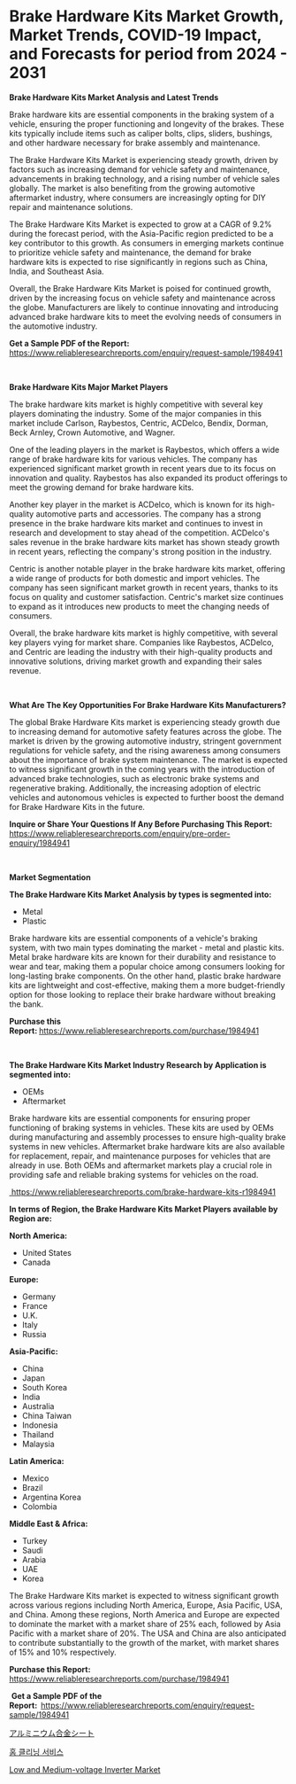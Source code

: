 <p><h1>Brake Hardware Kits Market Growth, Market Trends, COVID-19 Impact, and Forecasts for period from 2024 - 2031</h1></p><p><strong>Brake Hardware Kits Market Analysis and Latest Trends</strong></p>
<p><p>Brake hardware kits are essential components in the braking system of a vehicle, ensuring the proper functioning and longevity of the brakes. These kits typically include items such as caliper bolts, clips, sliders, bushings, and other hardware necessary for brake assembly and maintenance.</p><p>The Brake Hardware Kits Market is experiencing steady growth, driven by factors such as increasing demand for vehicle safety and maintenance, advancements in braking technology, and a rising number of vehicle sales globally. The market is also benefiting from the growing automotive aftermarket industry, where consumers are increasingly opting for DIY repair and maintenance solutions.</p><p>The Brake Hardware Kits Market is expected to grow at a CAGR of 9.2% during the forecast period, with the Asia-Pacific region predicted to be a key contributor to this growth. As consumers in emerging markets continue to prioritize vehicle safety and maintenance, the demand for brake hardware kits is expected to rise significantly in regions such as China, India, and Southeast Asia.</p><p>Overall, the Brake Hardware Kits Market is poised for continued growth, driven by the increasing focus on vehicle safety and maintenance across the globe. Manufacturers are likely to continue innovating and introducing advanced brake hardware kits to meet the evolving needs of consumers in the automotive industry.</p></p>
<p><strong>Get a Sample PDF of the Report:&nbsp;</strong> <a href="https://www.reliableresearchreports.com/enquiry/request-sample/1984941">https://www.reliableresearchreports.com/enquiry/request-sample/1984941</a></p>
<p>&nbsp;</p>
<p><strong>Brake Hardware Kits Major Market Players</strong></p>
<p><p>The brake hardware kits market is highly competitive with several key players dominating the industry. Some of the major companies in this market include Carlson, Raybestos, Centric, ACDelco, Bendix, Dorman, Beck Arnley, Crown Automotive, and Wagner.</p><p>One of the leading players in the market is Raybestos, which offers a wide range of brake hardware kits for various vehicles. The company has experienced significant market growth in recent years due to its focus on innovation and quality. Raybestos has also expanded its product offerings to meet the growing demand for brake hardware kits.</p><p>Another key player in the market is ACDelco, which is known for its high-quality automotive parts and accessories. The company has a strong presence in the brake hardware kits market and continues to invest in research and development to stay ahead of the competition. ACDelco's sales revenue in the brake hardware kits market has shown steady growth in recent years, reflecting the company's strong position in the industry.</p><p>Centric is another notable player in the brake hardware kits market, offering a wide range of products for both domestic and import vehicles. The company has seen significant market growth in recent years, thanks to its focus on quality and customer satisfaction. Centric's market size continues to expand as it introduces new products to meet the changing needs of consumers.</p><p>Overall, the brake hardware kits market is highly competitive, with several key players vying for market share. Companies like Raybestos, ACDelco, and Centric are leading the industry with their high-quality products and innovative solutions, driving market growth and expanding their sales revenue.</p></p>
<p>&nbsp;</p>
<p><strong>What Are The Key Opportunities For Brake Hardware Kits Manufacturers?</strong></p>
<p><p>The global Brake Hardware Kits market is experiencing steady growth due to increasing demand for automotive safety features across the globe. The market is driven by the growing automotive industry, stringent government regulations for vehicle safety, and the rising awareness among consumers about the importance of brake system maintenance. The market is expected to witness significant growth in the coming years with the introduction of advanced brake technologies, such as electronic brake systems and regenerative braking. Additionally, the increasing adoption of electric vehicles and autonomous vehicles is expected to further boost the demand for Brake Hardware Kits in the future.</p></p>
<p><strong>Inquire or Share Your Questions If Any Before Purchasing This Report:</strong> <a href="https://www.reliableresearchreports.com/enquiry/pre-order-enquiry/1984941">https://www.reliableresearchreports.com/enquiry/pre-order-enquiry/1984941</a></p>
<p>&nbsp;</p>
<p><strong>Market Segmentation</strong></p>
<p><strong>The Brake Hardware Kits Market Analysis by types is segmented into:</strong></p>
<p><ul><li>Metal</li><li>Plastic</li></ul></p>
<p><p>Brake hardware kits are essential components of a vehicle's braking system, with two main types dominating the market - metal and plastic kits. Metal brake hardware kits are known for their durability and resistance to wear and tear, making them a popular choice among consumers looking for long-lasting brake components. On the other hand, plastic brake hardware kits are lightweight and cost-effective, making them a more budget-friendly option for those looking to replace their brake hardware without breaking the bank.</p></p>
<p><strong>Purchase this Report:&nbsp;</strong><a href="https://www.reliableresearchreports.com/purchase/1984941">https://www.reliableresearchreports.com/purchase/1984941</a></p>
<p>&nbsp;</p>
<p><strong>The Brake Hardware Kits Market Industry Research by Application is segmented into:</strong></p>
<p><ul><li>OEMs</li><li>Aftermarket</li></ul></p>
<p><p>Brake hardware kits are essential components for ensuring proper functioning of braking systems in vehicles. These kits are used by OEMs during manufacturing and assembly processes to ensure high-quality brake systems in new vehicles. Aftermarket brake hardware kits are also available for replacement, repair, and maintenance purposes for vehicles that are already in use. Both OEMs and aftermarket markets play a crucial role in providing safe and reliable braking systems for vehicles on the road.</p></p>
<p><a href="https://www.reliableresearchreports.com/brake-hardware-kits-r1984941">&nbsp;https://www.reliableresearchreports.com/brake-hardware-kits-r1984941</a></p>
<p><strong>In terms of Region, the Brake Hardware Kits Market Players available by Region are:</strong></p>
<p>
    <p> <strong> North America: </strong>
        <ul>
            <li>United States</li>
            <li>Canada</li>
        </ul>
        </p> 
    <p> <strong> Europe: </strong>
        <ul>
            <li>Germany</li>
            <li>France</li>
            <li>U.K.</li>
            <li>Italy</li>
            <li>Russia</li>
        </ul>
        </p> 
    <p> <strong> Asia-Pacific: </strong>
        <ul>
            <li>China</li>
            <li>Japan</li>
            <li>South Korea</li>
            <li>India</li>
            <li>Australia</li>
            <li>China Taiwan</li>
            <li>Indonesia</li>
            <li>Thailand</li>
            <li>Malaysia</li>
        </ul>
        </p> 
    <p> <strong> Latin America: </strong>
        <ul>
            <li>Mexico</li>
            <li>Brazil</li>
            <li>Argentina Korea</li>
            <li>Colombia</li>
        </ul>
        </p> 
    <p> <strong> Middle East & Africa: </strong>
        <ul>
            <li>Turkey</li>
            <li>Saudi</li>
            <li>Arabia</li>
            <li>UAE</li>
            <li>Korea</li>
        </ul>
    </p>
    </p>
<p><p>The Brake Hardware Kits market is expected to witness significant growth across various regions including North America, Europe, Asia Pacific, USA, and China. Among these regions, North America and Europe are expected to dominate the market with a market share of 25% each, followed by Asia Pacific with a market share of 20%. The USA and China are also anticipated to contribute substantially to the growth of the market, with market shares of 15% and 10% respectively.</p></p>
<p><strong>Purchase this Report: </strong><a href="https://www.reliableresearchreports.com/purchase/1984941">https://www.reliableresearchreports.com/purchase/1984941</a></p>
<p>&nbsp;<strong>Get a Sample PDF of the Report:&nbsp;&nbsp;</strong><a href="https://www.reliableresearchreports.com/enquiry/request-sample/1984941">https://www.reliableresearchreports.com/enquiry/request-sample/1984941</a></p>
<p><strong></strong></p>
<p><p><a href="https://github.com/oafhukehf4709715/Market-Research-Report-List-1/blob/main/403010231120.md">アルミニウム合金シート</a></p><p><a href="https://github.com/plelbej847484502/Market-Research-Report-List-1/blob/main/626053628551.md">홈 클리닝 서비스</a></p><p><a href="https://fuschia-pecorino-a6d.notion.site/Low-and-Medium-voltage-Inverter-Market-Focuses-on-Market-Share-Size-and-Projected-Forecast-Till-203-c523a3075e0d43069b006a11bf9436dd">Low and Medium-voltage Inverter Market</a></p></p>